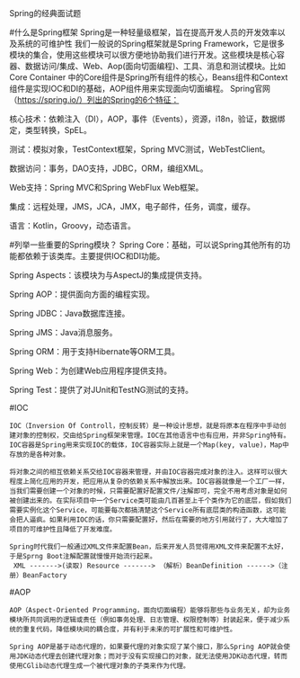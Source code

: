 Spring的经典面试题

#什么是Spring框架
  Spring是一种轻量级框架，旨在提高开发人员的开发效率以及系统的可维护性
  我们一般说的Spring框架就是Spring Framework，它是很多模块的集合，使用这些模块可以很方便地协助我们进行开发。这些模块是核心容器、数据访问/集成、Web、Aop(面向切面编程)、工具、消息和测试模块。比如Core Container 中的Core组件是Spring所有组件的核心，Beans组件和Context组件是实现IOC和DI的基础，AOP组件用来实现面向切面编程。
  Spring官网（https://spring.io/）列出的Spring的6个特征：

  核心技术：依赖注入（DI），AOP，事件（Events），资源，i18n，验证，数据绑定，类型转换，SpEL。

  测试：模拟对象，TestContext框架，Spring MVC测试，WebTestClient。

  数据访问：事务，DAO支持，JDBC，ORM，编组XML。

  Web支持：Spring MVC和Spring WebFlux Web框架。

  集成：远程处理，JMS，JCA，JMX，电子邮件，任务，调度，缓存。

  语言：Kotlin，Groovy，动态语言。


#列举一些重要的Spring模块？
  Spring Core：基础，可以说Spring其他所有的功能都依赖于该类库。主要提供IOC和DI功能。

  Spring Aspects：该模块为与AspectJ的集成提供支持。

  Spring AOP：提供面向方面的编程实现。

  Spring JDBC：Java数据库连接。

  Spring JMS：Java消息服务。

  Spring ORM：用于支持Hibernate等ORM工具。

  Spring Web：为创建Web应用程序提供支持。

  Spring Test：提供了对JUnit和TestNG测试的支持。


#IOC

	IOC（Inversion Of Controll，控制反转）是一种设计思想，就是将原本在程序中手动创建对象的控制权，交由给Spring框架来管理。IOC在其他语言中也有应用，并非Spring特有。IOC容器是Spring用来实现IOC的载体，IOC容器实际上就是一个Map(key, value)，Map中存放的是各种对象。

	将对象之间的相互依赖关系交给IOC容器来管理，并由IOC容器完成对象的注入。这样可以很大程度上简化应用的开发，把应用从复杂的依赖关系中解放出来。IOC容器就像是一个工厂一样，当我们需要创建一个对象的时候，只需要配置好配置文件/注解即可，完全不用考虑对象是如何被创建出来的。在实际项目中一个Service类可能由几百甚至上千个类作为它的底层，假如我们需要实例化这个Service，可能要每次都搞清楚这个Service所有底层类的构造函数，这可能会把人逼疯。如果利用IOC的话，你只需要配置好，然后在需要的地方引用就行了，大大增加了项目的可维护性且降低了开发难度。

	Spring时代我们一般通过XML文件来配置Bean，后来开发人员觉得用XML文件来配置不太好，于是Sprng Boot注解配置就慢慢开始流行起来。
     XML ------->(读取) Resource -------> （解析）BeanDefinition ------>（注册）BeanFactory


#AOP

	AOP（Aspect-Oriented Programming，面向切面编程）能够将那些与业务无关，却为业务模块所共同调用的逻辑或责任（例如事务处理、日志管理、权限控制等）封装起来，便于减少系统的重复代码，降低模块间的耦合度，并有利于未来的可扩展性和可维护性。

	Spring AOP是基于动态代理的，如果要代理的对象实现了某个接口，那么Spring AOP就会使用JDK动态代理去创建代理对象；而对于没有实现接口的对象，就无法使用JDK动态代理，转而使用CGlib动态代理生成一个被代理对象的子类来作为代理。


